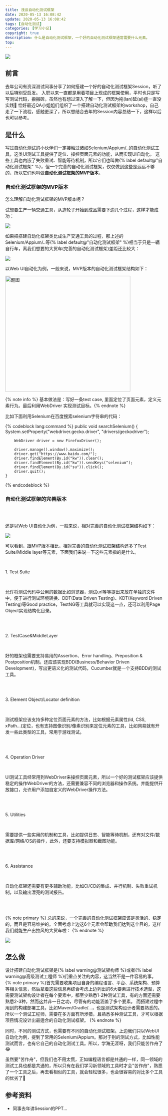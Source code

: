 ```yaml
---
title: 浅谈自动化测试框架
date: 2020-05-13 16:08:42
update: 2020-05-13 16:08:42
tags: [自动化测试]
categories: [学习小记]
copyright: true
description: 什么是自动化测试框架，一个好的自动化测试框架通常需要什么元素。
top:
---
```


<a href="https://sm.ms/image/s71SuLRThEMdlHA" target="_blank"><img
src="https://i.loli.net/2020/05/14/s71SuLRThEMdlHA.png" ></a>


## 前言

去年公司有资深测试同事分享了如何搭建一个好的自动化测试框架Session，听了以后特别受启发。
入职以来一直都是用着项目上现成的框架使用，平时也只是写写测试代码，搬搬砖。虽然也有想过深入了解一下，但因为拖(lan)延(ai)症一直没实践:see_no_evil:
恰好最近QA小姐姐们组织了一个搭建自动化测试框架的workshop，自己走了一下流程，感触更深了，所以想结合去年的Session内容总结一下，这样以后也可以参考。

## 是什么

写过自动化测试的小伙伴们一定接触过诸如Selenium/Appium/..的自动化测试工具，这类UI测试工具提供了定位、操控页面元素的功能，从而实现UI自动化。
这些工具也内嵌了失败重试、智能等待机制，所以它们也叫做{% label
default@"自动化测试框架"
%}，但一个完善的自动化测试框架，仅仅做到这些是远远不够的，所以它们也叫做**自动化测试框架的MVP版本**。

### 自动化测试框架的MVP版本

怎么理解自动化测试框架的MVP版本呢？

试想要生产一辆交通工具，从造轮子开始到成品需要下边几个过程，这样才能成功：

<a href="https://sm.ms/image/sVS2y3nXflDgowB" target="_blank"><img
src="https://i.loli.net/2020/05/14/sVS2y3nXflDgowB.png" ></a>

如果把搭建自动化框架类比成生产交通工具的过程，那上述的Selenium/Appium/..等{%
label default@"自动化测试框架"
%}相当于只是一辆自行车，离我们想要的大货车(完善的自动化测试框架)差距还比较大：

<a href="https://sm.ms/image/jCBKgVplGJZkM1n" target="_blank"><img
src="https://i.loli.net/2020/05/14/jCBKgVplGJZkM1n.png" ></a>

以Web UI自动化为例，一般来说，MVP版本的自动化测试框架结构如下：

<img src="https://i.loli.net/2020/05/14/3iMYrD2jC8R7O5U.png" alt="题图" height="370" width="400">

{% note info %} 基本做法是：写好一条test case, 里面定位了页面元素，定义元素行为。最后利用WebDriver 实现测试目标。{% endnote %}

比如下面利用Selenium在百度搜索selenium字符串的代码：

{% codeblock lang:command %} public void searchSelenium() { 
        System.setProperty("webdriver.gecko.driver", "drivers/geckodriver");

        WebDriver driver = new FirefoxDriver();

        driver.manage().window().maximize();
        driver.get("https://www.baidu.com/");
        driver.findElement(By.id("kw")).clear();
        driver.findElement(By.id("kw")).sendKeys("selenium");
        driver.findElement(By.id("su")).click();
        driver.quit();
    }
{% endcodeblock %}
<br>

### 自动化测试框架的完善版本

<br>
<br>

还是以Web UI自动化为例，一般来说，相对完善的自动化测试框架结构如下：

<img src="https://i.loli.net/2020/05/14/tTnUyI9VsHY4N1q.png">

可以看到，跟MVP版本相比，相对完善的自动化测试框架结构还多了Test Suite/Middle layer等元素，下面我们来说一下这些元素指的是什么。
<br>

<br>


<span id="inline-toc">1.</span> Test Suite

<br>

允许将测试代码中公用的数据比如浏览器，测试url等等提出来放在单独的文件中，便于进行测试环境转换、DDT(Data
Driven Testing)、KDT(Keyword Driven Testing)等Good
practice，TestNG等工具就可以实现这一点，还可以利用Page Object实现结构化目录。

<br>
<br>

<span id="inline-toc">2.</span> TestCase&MiddleLayer

<br>

好的框架也需要支持易用的Assertion、Error handling、Preposition &
Postposition机制。还应该实现BDD(Business/Behavior Driven
Development)，写出更语义化的测试代码，Cucumber就是一个支持BDD的测试工具。

<br>
<br>


<span id="inline-toc">3.</span> Element Object/Locator definition

<br>

测试框架应该支持多种定位页面元素的方法，比如根据元素属性(Id, CSS,
xPath…)定位，也有支持图像识别/像素识别来定位元素的工具，比如网易就有开发一些此类型的工具，常用于游戏测试。

<br>
<br>

<span id="inline-toc">4.</span> Operation Driver

<br>

UI测试工具经常用到WebDriver来操控页面元素，所以一个好的测试框架应该提供稳定的操作WebDriver的方法，还需要兼容不同的浏览器和操作系统。并能提供开放接口，允许用户添加自定义的WebDriver操作方法。

<br>
<br>

<span id="inline-toc">5.</span> Utilities

<br>

需要提供一些实用的机制和工具，比如提供日志、智能等待机制，还有对文件/数据库/网络/OS的操作，此外，还要支持模拟器和截图功能。

<br>
<br>


<span id="inline-toc">6.</span> Assistance

<br>

自动化框架还需要有更多辅助功能，比如CI/CD的集成、并行机制、失败重试机制，以及输出漂亮的测试报告。

<br>
<br>


{% note primary %}
总的来说，一个完善的自动化测试框架应该是灵活的、稳定的，而且是容易维护的。全面考虑上边这6个元素会帮助我们达到这个目的，这样我们就能生产出拉风的大货车啦：
{% endnote %}

<a href="https://sm.ms/image/8xZPSG624mRkAaL" target="_blank"><img
src="https://i.loli.net/2020/05/14/8xZPSG624mRkAaL.png" ></a>


## 怎么做

设计搭建自动化测试框架是{% label warning@测试架构师 %}或者{% label
warning@高级测试工程师 %}们重点关注的内容，这当然不是一件容易的事。 {% note
primary
%}首先需要收集项目自身的编程语言、平台、系统架构、预算等相关信息，然后拿着这些信息再综合考虑上边列出的6大要素进行技术选型，这需要测试架构设计者在每个要素中，都至少熟悉1-2种测试工具，有的方面还需要熟悉2-3种，然而这并非一日之功，尽管有的功能涵盖了多个要素。
而搭建过程中用到的构建部署工具，比如Maven/Gradle/...，也是测试架构设计者需要熟悉的。
所以一个测试工程师，需要在多方面有所涉猎，且熟悉多种测试工具，才可以根据项目情况设计出最适合的自动化测试框架。
{% endnote %} 

同时，不同的测试方式，也需要有不同的自动化测试框架。上边我们只以WebUI自动化为例，提到了常用的Selenium/Appium。那对于别的测试方式，比如性能测试而言，也有它自己的自动化测试工具。所以，学海无涯呀，我们只能苦作舟了:joy:

虽然要"苦作舟"，但我们也不用太慌，正如编程语言都是共通的一样，同一领域的测试工具也都是共通的，所以只有在我们学习新领域的工具时才会"苦作舟"，熟悉了一个工具之后，再去看相似的工具，就会轻松很多，也会很容易的对比多个工具的优劣了:muscle:


## 参考资料
- 同事去年讲Session的PPT...


